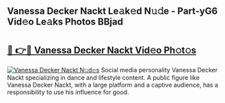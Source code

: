 ## Vanessa Decker Nackt Le𝚊k𝚎d N𝚞𝚍e - Part-yG6 Vid𝚎o Le𝚊ks Photos BBjad

# <h2><a href="http://fb37de.evod.top/?m=Vanessa+Decker+Nackt">🔗 👉🔴 Vanessa Decker Nackt Vid𝚎o Ph𝚘t𝚘s</a></h2>

[![Vanessa Decker Nackt N𝚞d𝚎s](https://i.imgur.com/8V9OHl7.gif)](http://fb37de.evod.top/?m=Vanessa+Decker+Nackt)
Social media personality Vanessa Decker Nackt specializing in dance and lifestyle content. A public figure like Vanessa Decker Nackt, with a large platform and a captive audience, has a responsibility to use his influence for good. 
